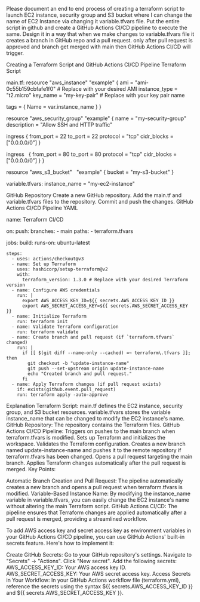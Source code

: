 Please document an end to end process of creating a terraform script to launch EC2 instance, security group and S3 bucket where I can change the name of EC2 Instance via changing it variable.tfvars file. Put the entire script in github and create a GitHub Actions CI/CD pipeline to execute the same. Design it in a way that when we make changes to variable.tfvars file it creates a branch in GitHub repo and a pull request. only after pull request is approved and branch get merged with main then GitHub Actions CI/CD will trigger.

Creating a Terraform Script and GitHub Actions CI/CD Pipeline
Terraform Script


main.tf:
resource "aws_instance" "example" {
  ami           = "ami-0c55b159cbfafe1f0" # Replace with your desired AMI
  instance_type = "t2.micro"
  key_name      = "my-key-pair" # Replace with your key pair name

  tags = {
    Name = var.instance_name
  }
}

resource "aws_security_group" "example" {
  name        = "my-security-group"
  description = "Allow SSH and HTTP traffic"

  ingress {
    from_port   = 22
    to_port     = 22
    protocol    = "tcp"
    cidr_blocks = ["0.0.0.0/0"]
  }

  ingress   
 {
    from_port   = 80
    to_port     = 80
    protocol    = "tcp"
    cidr_blocks = ["0.0.0.0/0"]
  }
}

resource "aws_s3_bucket"   
 "example" {
  bucket = "my-s3-bucket"
}


variable.tfvars:
instance_name = "my-ec2-instance"


GitHub Repository
Create a new GitHub repository.
Add the main.tf and variable.tfvars files to the repository.
Commit and push the changes.
GitHub Actions CI/CD Pipeline
YAML


name: Terraform CI/CD

on:
  push:
    branches:
      - main
    paths:
      - terraform.tfvars

jobs:
  build:
    runs-on: ubuntu-latest

    steps:
      - uses: actions/checkout@v3
      - name: Set up Terraform
        uses: hashicorp/setup-terraform@v2
        with:
          terraform_version: 1.3.0 # Replace with your desired Terraform version
      - name: Configure AWS credentials
        run: |
          export AWS_ACCESS_KEY_ID=${{ secrets.AWS_ACCESS_KEY_ID }}
          export AWS_SECRET_ACCESS_KEY=${{ secrets.AWS_SECRET_ACCESS_KEY }}
      - name: Initialize Terraform
        run: terraform init
      - name: Validate Terraform configuration
        run: terraform validate
      - name: Create branch and pull request (if `terraform.tfvars` changed)
        run: |
          if [[ $(git diff --name-only --cached) =~ terraform\.tfvars ]]; then
            git checkout -b "update-instance-name"
            git push --set-upstream origin update-instance-name
            echo "Created branch and pull request."
          fi
      - name: Apply Terraform changes (if pull request exists)
        if: exists(github.event.pull_request)
        run: terraform apply -auto-approve
        

Explanation
Terraform Script:
main.tf defines the EC2 instance, security group, and S3 bucket resources.
variable.tfvars stores the variable instance_name that can be changed to modify the EC2 instance's name.
GitHub Repository:
The repository contains the Terraform files.
GitHub Actions CI/CD Pipeline:
Triggers on pushes to the main branch when terraform.tfvars is modified.
Sets up Terraform and initializes the workspace.
Validates the Terraform configuration.
Creates a new branch named update-instance-name and pushes it to the remote repository if terraform.tfvars has been changed.
Opens a pull request targeting the main branch.
Applies Terraform changes automatically after the pull request is merged.
Key Points:

Automatic Branch Creation and Pull Request: The pipeline automatically creates a new branch and opens a pull request when terraform.tfvars is modified.
Variable-Based Instance Name: By modifying the instance_name variable in variable.tfvars, you can easily change the EC2 instance's name without altering the main Terraform script.
GitHub Actions CI/CD: The pipeline ensures that Terraform changes are applied automatically after a pull request is merged, providing a streamlined workflow.



To add AWS access key and secret access key as environment variables in your GitHub Actions CI/CD pipeline, you can use GitHub Actions' built-in secrets feature. Here's how to implement it:

Create GitHub Secrets:
Go to your GitHub repository's settings.
Navigate to "Secrets" -> "Actions".
Click "New secret".
Add the following secrets:
AWS_ACCESS_KEY_ID: Your AWS access key ID.
AWS_SECRET_ACCESS_KEY: Your AWS secret access key.
Access Secrets in Your Workflow:
In your GitHub Actions workflow file (terraform.yml), reference the secrets using the syntax ${{ secrets.AWS_ACCESS_KEY_ID }} and ${{ secrets.AWS_SECRET_ACCESS_KEY }}.
